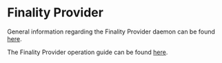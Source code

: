 # Finality Provider

General information regarding the Finality Provider daemon can be found
[here](https://github.com/babylonlabs-io/finality-provider/blob/main/README.md).

The Finality Provider operation guide can be found
[here](https://github.com/babylonlabs-io/finality-provider/blob/main/docs/finality-provider-operation.md).
